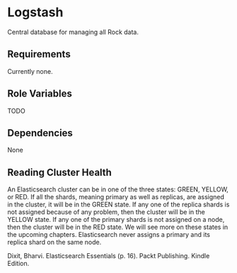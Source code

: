 Logstash
=========

Central database for managing all Rock data.

Requirements
------------

Currently none.

Role Variables
--------------

TODO

Dependencies
------------

None

Reading Cluster Health
----------------------
An Elasticsearch cluster can be in one of the three states: GREEN, YELLOW, or RED. If all the shards, meaning primary as well as replicas, are assigned in the cluster, it will be in the GREEN state. If any one of the replica shards is not assigned because of any problem, then the cluster will be in the YELLOW state. If any one of the primary shards is not assigned on a node, then the cluster will be in the RED state. We will see more on these states in the upcoming chapters. Elasticsearch never assigns a primary and its replica shard on the same node.

Dixit, Bharvi. Elasticsearch Essentials (p. 16). Packt Publishing. Kindle Edition.
